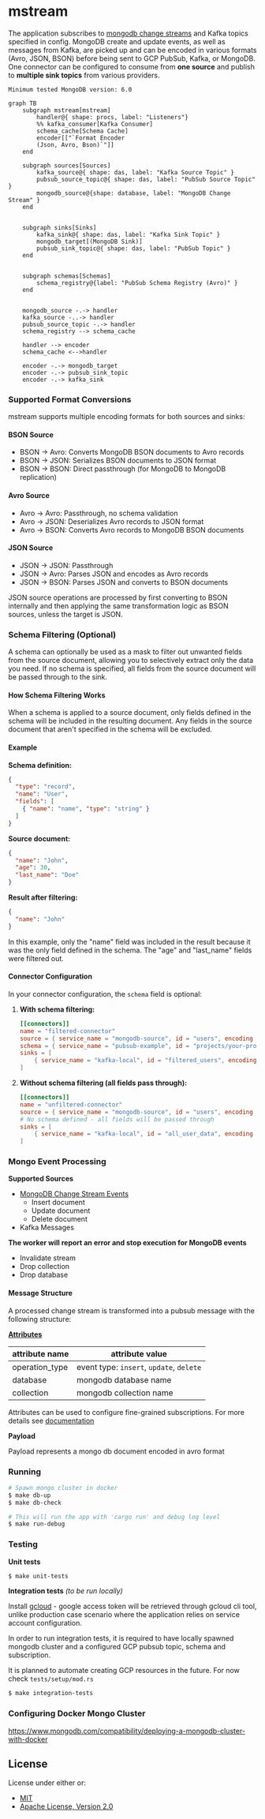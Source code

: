 mstream
===

The application subscribes to [mongodb change streams](https://www.mongodb.com/docs/manual/changeStreams/) and Kafka topics specified in config.
MongoDB create and update events, as well as messages from Kafka, are picked up and can be encoded in various formats (Avro, JSON, BSON) before being sent to GCP PubSub, Kafka, or MongoDB.
One connector can be configured to consume from **one source** and publish to **multiple sink topics** from various providers.

`Minimum tested MongoDB version: 6.0`

```mermaid
graph TB
    subgraph mstream[mstream]
        handler@{ shape: procs, label: "Listeners"}
        %% kafka_consumer[Kafka Consumer]
        schema_cache[Schema Cache]
        encoder[["`Format Encoder
        (Json, Avro, Bson)`"]]
    end

    subgraph sources[Sources]
        kafka_source@{ shape: das, label: "Kafka Source Topic" }
        pubsub_source_topic@{ shape: das, label: "PubSub Source Topic" }
        mongodb_source@{shape: database, label: "MongoDB Change Stream" }
    end


    subgraph sinks[Sinks]
        kafka_sink@{ shape: das, label: "Kafka Sink Topic" }
        mongodb_target[(MongoDB Sink)]
        pubsub_sink_topic@{ shape: das, label: "PubSub Topic" }
    end


    subgraph schemas[Schemas]
        schema_registry@{label: "PubSub Schema Registry (Avro)" }
    end


    mongodb_source -.-> handler
    kafka_source -..-> handler
    pubsub_source_topic -.-> handler
    schema_registry --> schema_cache

    handler --> encoder
    schema_cache <-->handler

    encoder -.-> mongodb_target
    encoder -.-> pubsub_sink_topic
    encoder -.-> kafka_sink
```

### Supported Format Conversions

mstream supports multiple encoding formats for both sources and sinks:

#### BSON Source

- BSON → Avro: Converts MongoDB BSON documents to Avro records
- BSON → JSON: Serializes BSON documents to JSON format
- BSON → BSON: Direct passthrough (for MongoDB to MongoDB replication)

#### Avro Source

- Avro → Avro: Passthrough, no schema validation
- Avro → JSON: Deserializes Avro records to JSON format
- Avro → BSON: Converts Avro records to MongoDB BSON documents

#### JSON Source

- JSON → JSON: Passthrough
- JSON → Avro: Parses JSON and encodes as Avro records
- JSON → BSON: Parses JSON and converts to BSON documents

JSON source operations are processed by first converting to BSON internally and then
applying the same transformation logic as BSON sources, unless the target is JSON.

### Schema Filtering (Optional)

A schema can optionally be used as a mask to filter out unwanted fields from the source document, allowing you to selectively extract only the data you need. If no schema is specified, all fields from the source document will be passed through to the sink.

#### How Schema Filtering Works

When a schema is applied to a source document, only fields defined in the schema will be included in the resulting document. Any fields in the source document that aren't specified in the schema will be excluded.

#### Example

**Schema definition:**
```json
{
  "type": "record",
  "name": "User",
  "fields": [
    { "name": "name", "type": "string" }
  ]
}
```

**Source document:**
```json
{
  "name": "John",
  "age": 30,
  "last_name": "Doe"
}
```

**Result after filtering:**
```json
{
  "name": "John"
}
```

In this example, only the "name" field was included in the result because it was the only field defined in the schema. The "age" and "last_name" fields were filtered out.

#### Connector Configuration

In your connector configuration, the `schema` field is optional:

1. **With schema filtering:**
   ```toml
   [[connectors]]
   name = "filtered-connector"
   source = { service_name = "mongodb-source", id = "users", encoding = "bson" }
   schema = { service_name = "pubsub-example", id = "projects/your-project/schemas/user-schema", encoding = "avro" }
   sinks = [
       { service_name = "kafka-local", id = "filtered_users", encoding = "json" }
   ]
   ```

2. **Without schema filtering (all fields pass through):**
   ```toml
   [[connectors]]
   name = "unfiltered-connector"
   source = { service_name = "mongodb-source", id = "users", encoding = "bson" }
   # No schema defined - all fields will be passed through
   sinks = [
       { service_name = "kafka-local", id = "all_user_data", encoding = "json" }
   ]
   ```

### Mongo Event Processing

**Supported Sources**
* [MongoDB Change Stream Events](https://www.mongodb.com/docs/v6.0/reference/change-events/)
  * Insert document
  * Update document
  * Delete document
* Kafka Messages

**The worker will report an error and stop execution for MongoDB events**
* Invalidate stream
* Drop collection
* Drop database

#### Message Structure

A processed change stream is transformed into a pubsub message with the following structure:

**[Attributes](https://cloud.google.com/pubsub/docs/publisher#using-attributes)**

attribute name | attribute value
---------------| ----------------
operation_type | event type: `insert`, `update`, `delete`
database       | mongodb database name
collection     | mongodb collection name

Attributes can be used to configure fine-grained subscriptions. For more details see [documentation](https://cloud.google.com/pubsub/docs/subscription-message-filter#filtering_syntax)

**Payload**

Payload represents a mongo db document encoded in avro format

### Running

```sh
# Spawn mongo cluster in docker
$ make db-up
$ make db-check

# This will run the app with 'cargo run' and debug log level
$ make run-debug
```

### Testing

**Unit tests**

```sh
$ make unit-tests
```

**Integration tests** _(to be run locally)_

Install [gcloud](https://cloud.google.com/sdk/docs/install) - google access token will be retrieved through gcloud cli tool, unlike production case scenario where the application relies on service account configuration.

In order to run integration tests, it is required to have locally spawned mongodb cluster
and a configured GCP pubsub topic, schema and subscription.

It is planned to automate creating GCP resources in the future. For now check `tests/setup/mod.rs`

```sh
$ make integration-tests
```

### Configuring Docker Mongo Cluster
https://www.mongodb.com/compatibility/deploying-a-mongodb-cluster-with-docker

## License

License under either or:

* [MIT](LICENSE-MIT)
* [Apache License, Version 2.0](LICENSE-APACHE)
